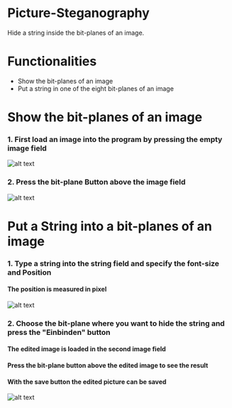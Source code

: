 # Picture-Steganography
Hide a string inside the bit-planes of an image.

<h1>Functionalities</h1>
<ul>
  <li>Show the bit-planes of an image</li>
  <li>Put a string in one of the eight bit-planes of an image</li>
</ul>

<h1>Show the bit-planes of an image</h1>
<h3>1. First load an image into the program by pressing the empty image field</h3>

![alt text](https://github.com/Link-F/Picture-Steganography/blob/master/img/1.PNG)

<h3>2. Press the bit-plane Button above the image field</h3>

![alt text](https://github.com/Link-F/Picture-Steganography/blob/master/img/2.PNG)

<h1>Put a String into a bit-planes of an image</h1>

<h3>1. Type a string into the string field and specify the font-size and Position</h3> 
<h4>The position is measured in pixel</h4>  

![alt text](https://github.com/Link-F/Picture-Steganography/blob/master/img/3.PNG)

<h3>2. Choose the bit-plane where you want to hide the string and press the "Einbinden" button</h3>
<h4>The edited image is loaded in the second image field<h4>
<h4>Press the bit-plane button above the edited image to see the result</h4>
<h4>With the save button the edited picture can be saved</h4>

![alt text](https://github.com/Link-F/Picture-Steganography/blob/master/img/4.PNG)
